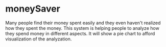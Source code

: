 # moneySaver
Many people find their money spent easily and they even haven't realized how they spent the money.  This system is helping people to analyze how they spend money in different aspects.  It will show a pie chart to afford visualization of the analyzation.
